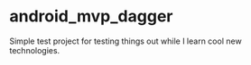 # android_mvp_dagger
Simple test project for testing things out while I learn cool new technologies.
